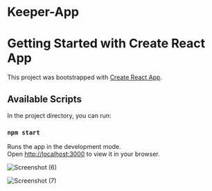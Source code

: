 # Keeper-App

# Getting Started with Create React App

This project was bootstrapped with [Create React App](https://github.com/facebook/create-react-app).

## Available Scripts

In the project directory, you can run:

### `npm start`

Runs the app in the development mode.\
Open [http://localhost:3000](http://localhost:3000) to view it in your browser.

![Screenshot (6)](https://github.com/stiwari20/Keeper-App/assets/35419937/6d3fed92-0f58-42d6-a844-3416e41ef456)

![Screenshot (7)](https://github.com/stiwari20/Keeper-App/assets/35419937/794b172d-1ce3-454e-b8cf-74184234f4a7)

